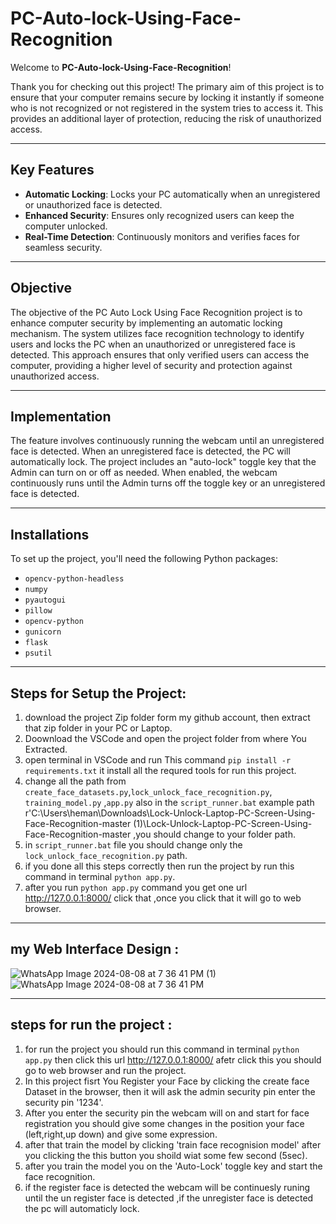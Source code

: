 # PC-Auto-lock-Using-Face-Recognition

Welcome to **PC-Auto-lock-Using-Face-Recognition**!

Thank you for checking out this project! The primary aim of this project is to ensure that your computer remains secure by locking it instantly if someone who is not recognized or not registered in the system tries to access it. This provides an additional layer of protection, reducing the risk of unauthorized access.

---

## Key Features

- **Automatic Locking**: Locks your PC automatically when an unregistered or unauthorized face is detected.
- **Enhanced Security**: Ensures only recognized users can keep the computer unlocked.
- **Real-Time Detection**: Continuously monitors and verifies faces for seamless security.


---

## Objective

The objective of the PC Auto Lock Using Face Recognition project is to enhance computer security by implementing an automatic locking mechanism. The system utilizes face recognition technology to identify users and locks the PC when an unauthorized or unregistered face is detected. This approach ensures that only verified users can access the computer, providing a higher level of security and protection against unauthorized access.

---

## Implementation

The feature involves continuously running the webcam until an unregistered face is detected. When an unregistered face is detected, the PC will automatically lock. The project includes an "auto-lock" toggle key that the Admin can turn on or off as needed. When enabled, the webcam continuously runs until the Admin turns off the toggle key or an unregistered face is detected.

---

## Installations

To set up the project, you'll need the following Python packages:

- `opencv-python-headless`
- `numpy`
- `pyautogui`
- `pillow`
- `opencv-python`
- `gunicorn`
- `flask`
- `psutil`

---

## Steps for Setup the Project:

 1. download the project Zip folder form my github account, then extract that zip folder in your PC or Laptop.
 2. Doownload the VSCode and open the project folder from where You Extracted.
 3. open terminal in VSCode and run This command `pip install -r requirements.txt` it install all the requred tools for run this project.
 4. change all the path from `create_face_datasets.py`,`lock_unlock_face_recognition.py`, `training_model.py` ,`app.py` also in the `script_runner.bat`  example path r'C:\Users\heman\Downloads\Lock-Unlock-Laptop-PC-Screen-Using-Face-Recognition-master (1)\Lock-Unlock-Laptop-PC-Screen-Using-Face-Recognition-master  ,you should change to your folder path.
 5. in `script_runner.bat` file you should change only the `lock_unlock_face_recognition.py` path.
 6. if you done all this steps correctly then run the project by run this command in terminal `python app.py`.
 7. after you run `python app.py` command you get one url http://127.0.0.1:8000/  click that ,once you click that it will go to web browser.


---
## my Web Interface Design :

![WhatsApp Image 2024-08-08 at 7 36 41 PM (1)](https://github.com/user-attachments/assets/0a7c5953-5f74-4003-8271-bf7ea763203f)
![WhatsApp Image 2024-08-08 at 7 36 41 PM](https://github.com/user-attachments/assets/095f6156-af68-43bb-a01f-3cde392f5ad0)

---

## steps for run the project :
 1. for run the project you should run this command in terminal `python app.py` then click this url http://127.0.0.1:8000/ afetr click this you should go to web browser and run the project.
 2. In this project fisrt You Register your Face by clicking the create face Dataset in the browser, then it will ask the admin security pin enter the security pin '1234'.
 3. After you enter the security pin the webcam will on and start for face registration you should give some changes in the position your face (left,right,up down) and give some expression.
 4. after that train the model by clicking 'train face recognision model' after you clicking the this button you shoild wiat some few second (5sec).
 5. after you train the model you on the 'Auto-Lock' toggle key and start the face recognition.
 6. if the register face is detected the webcam will be continuesly runing until the un register face is detected ,if the unregister face is detected the pc will automaticly lock.


